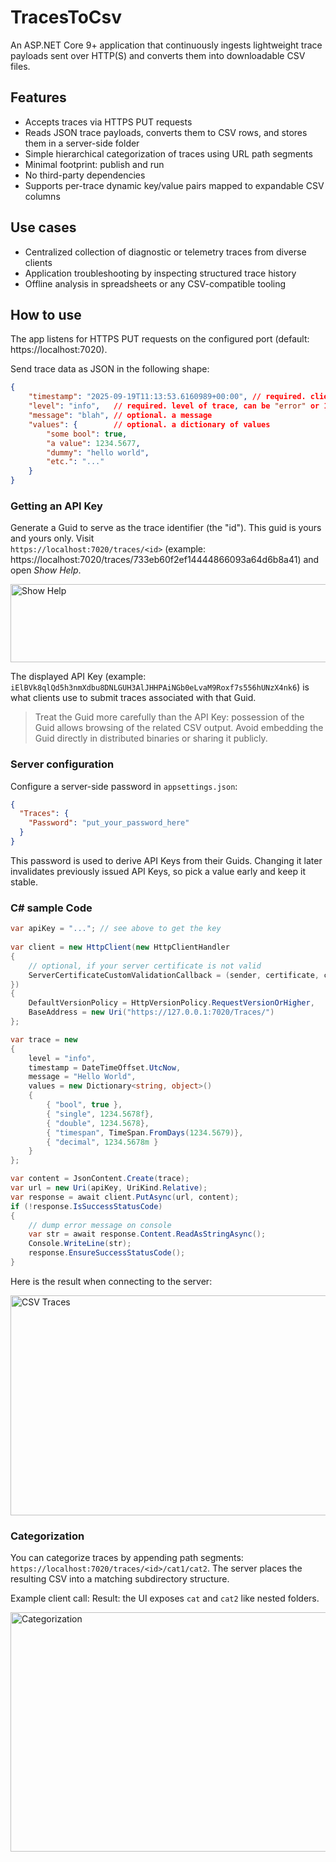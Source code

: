 # TracesToCsv
An ASP.NET Core 9+ application that continuously ingests lightweight trace payloads sent over HTTP(S) and converts them into downloadable CSV files.

## Features
- Accepts traces via HTTPS PUT requests
- Reads JSON trace payloads, converts them to CSV rows, and stores them in a server-side folder
- Simple hierarchical categorization of traces using URL path segments
- Minimal footprint: publish and run
- No third-party dependencies
- Supports per-trace dynamic key/value pairs mapped to expandable CSV columns

## Use cases
- Centralized collection of diagnostic or telemetry traces from diverse clients
- Application troubleshooting by inspecting structured trace history
- Offline analysis in spreadsheets or any CSV-compatible tooling

## How to use
The app listens for HTTPS PUT requests on the configured port (default: https://localhost:7020).

Send trace data as JSON in the following shape:
```json
{
    "timestamp": "2025-09-19T11:13:53.6160989+00:00", // required. client timestamp
    "level": "info",   // required. level of trace, can be "error" or 1, "warning" or 2, "info" or 3, "verbose" or 4
    "message": "blah", // optional. a message
    "values": {        // optional. a dictionary of values
        "some bool": true,
        "a value": 1234.5677,
        "dummy": "hello world",
        "etc.": "..."
    }
}
```
### Getting an API Key
Generate a Guid to serve as the trace identifier (the "id"). This guid is yours and yours only. Visit  
`https://localhost:7020/traces/<id>` (example: https://localhost:7020/traces/733eb60f2ef14444866093a64d6b8a41) and open *Show Help*.

<img width="907" height="125" alt="Show Help" src="https://github.com/user-attachments/assets/9cba8871-482b-466a-b6a7-4a0a96ac3ba7" />

The displayed API Key (example: `iElBVk8qlQd5h3nmXdbu8DNLGUH3AlJHHPAiNGb0eLvaM9Roxf7s556hUNzX4nk6`) is what clients use to submit traces associated with that Guid.  
> Treat the Guid more carefully than the API Key: possession of the Guid allows browsing of the related CSV output. Avoid embedding the Guid directly in distributed binaries or sharing it publicly.

### Server configuration
Configure a server-side password in `appsettings.json`:

```json
{
  "Traces": {
    "Password": "put_your_password_here"
  }
}
```
This password is used to derive API Keys from their Guids. Changing it later invalidates previously issued API Keys, so pick a value early and keep it stable.

### C# sample Code

```csharp
var apiKey = "..."; // see above to get the key
    
var client = new HttpClient(new HttpClientHandler
{
    // optional, if your server certificate is not valid
    ServerCertificateCustomValidationCallback = (sender, certificate, chain, sslPolicyErrors) => true,
})
{
    DefaultVersionPolicy = HttpVersionPolicy.RequestVersionOrHigher,
    BaseAddress = new Uri("https://127.0.0.1:7020/Traces/")
};

var trace = new
{
    level = "info",
    timestamp = DateTimeOffset.UtcNow,
    message = "Hello World",
    values = new Dictionary<string, object>()
    {
        { "bool", true },
        { "single", 1234.5678f},
        { "double", 1234.5678},
        { "timespan", TimeSpan.FromDays(1234.5679)},
        { "decimal", 1234.5678m }
    }
};

var content = JsonContent.Create(trace);
var url = new Uri(apiKey, UriKind.Relative);
var response = await client.PutAsync(url, content);
if (!response.IsSuccessStatusCode)
{
    // dump error message on console
    var str = await response.Content.ReadAsStringAsync();
    Console.WriteLine(str);
    response.EnsureSuccessStatusCode();
}
```
Here is the result when connecting to the server:

<img width="874" height="352" alt="CSV Traces" src="https://github.com/user-attachments/assets/f50d0377-d9c8-484c-81cf-71072cd6e3dc" />

### Categorization
You can categorize traces by appending path segments: `https://localhost:7020/traces/<id>/cat1/cat2`. The server places the resulting CSV into a matching subdirectory structure.

Example client call:
Result: the UI exposes `cat` and `cat2` like nested folders.

<img width="886" height="383" alt="Categorization" src="https://github.com/user-attachments/assets/a1bafcf5-85a1-4c04-942b-ed430aeb2efa" />

